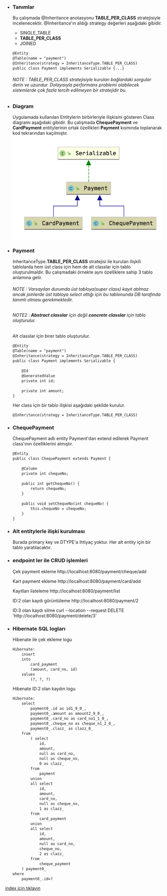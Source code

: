 * ### Tanımlar
    Bu çalışmada @Inheritance anotasyonu **TABLE_PER_CLASS** stratejisiyle incelenecektir.
    @Inheritance'ın aldığı strategy değerleri aşağıdaki gibidir.
    - SINGLE_TABLE     
    - **TABLE_PER_CLASS**     
    - JOINED               
    
    ```
    @Entity
    @Table(name = "payment")
    @Inheritance(strategy = InheritanceType.TABLE_PER_CLASS)
    public class Payment implements Serializable {...}
    ```
    ###### NOTE : TABLE_PER_CLASS stratejisiyle kurulan bağlardaki sorgular derin ve uzundur. Dolayısıyla performans problemi olabilecek sistemlerde çok fazla tercih edilmeyen bir stratejidir bu.

* ### Diagram
    Uygulamada kullanılan Entitylerin birbirleriyle ilişkisini gösteren Class diagramı aşağıdaki gibidir.
    Bu çalışmada **ChequePayment** ve **CardPayment** entitylerinin ortak özellikleri **Payment** kısmında toplanarak kod tekrarından kaçılmıştır.
    ![](../screenshots/inheritancePaymentDiagram.png)
   
* ### Payment
    InheritanceType.**TABLE_PER_CLASS** stratejisi ile kurulan ilişkili tablolarda hem üst class için hem de alt classlar için tablo oluşturulmaldır. 
    Bu çalışmadaki örnekte aynı özelliklere sahip 3 tablo anlamına gelir.
    ###### NOTE : Varsayılan durumda üst tabloya(super class) kayıt atılmaz ancak joinlerde üst tabloya select attığı için bu tablonunda DB tarafında tanımlı olması gerekmektedir. 
    ###### NOTE2 : **Abstract classlar** için değil **concrete classlar** için tablo oluşturulur. 
    Alt classlar için birer tablo oluşturulur.
    ```
    @Entity
    @Table(name = "payment")
    @Inheritance(strategy = InheritanceType.TABLE_PER_CLASS)
    public class Payment implements Serializable {
    
        @Id
        @GeneratedValue
        private int id;
    
        private int amount;
    }
    ```
    
    Her class için bir tablo ilişkisi aşağıdaki şekilde kurulur.
    ```
    @Inheritance(strategy = InheritanceType.TABLE_PER_CLASS)
    ```
  
* ### ChequePayment
    ChequePayment adlı entity Payment'dan extend edilerek Payment class'ının özelliklerini almıştır.
    ```
    @Entity
    public class ChequePayment extends Payment {
    
        @Column
        private int chequeNo;
    
        public int getChequeNo() {
            return chequeNo;
        }
    
        public void setChequeNo(int chequeNo) {
            this.chequeNo = chequeNo;
        }
    }
    ```
  
* ### Alt entitylerle ilişki kurulması
    Burada primary key ve DTYPE'a  ihtiyaç yoktur. 
    Her alt entity için bir tablo yaratılacaktır.

* ### endpoint ler ile CRUD işlemleri  
    Çek payment ekleme
    http://localhost:8080/payment/cheque/add
    
    Kart payment ekleme
    http://localhost:8080/payment/card/add
    
    Kayıtları listeleme
    http://localhost:8080/payment/list
    
    ID:2 olan kaydı görüntüleme
    http://localhost:8080/payment/2
    
    ID:3 olan kaydı silme
    curl --location --request DELETE 'http://localhost:8080/payment/delete/3'

* ### Hibernate SQL logları
    Hibenate ile çek ekleme logu
    ```
    Hibernate: 
        insert 
        into
            card_payment
            (amount, card_no, id) 
        values
            (?, ?, ?)
    ```
     
    Hibenate ID:2 olan kaydın logu
    ```
    Hibernate: 
        select
            payment0_.id as id1_9_0_,
            payment0_.amount as amount2_9_0_,
            payment0_.card_no as card_no1_1_0_,
            payment0_.cheque_no as cheque_n1_2_0_,
            payment0_.clazz_ as clazz_0_ 
        from
            ( select
                id,
                amount,
                null as card_no,
                null as cheque_no,
                0 as clazz_ 
            from
                payment 
            union
            all select
                id,
                amount,
                card_no,
                null as cheque_no,
                1 as clazz_ 
            from
                card_payment 
            union
            all select
                id,
                amount,
                null as card_no,
                cheque_no,
                2 as clazz_ 
            from
                cheque_payment 
        ) payment0_ 
    where
        payment0_.id=?
    ```    


[index için tıklayın](../README.md)

